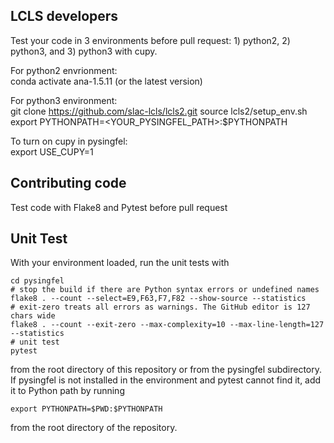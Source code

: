 ## LCLS developers
Test your code in 3 environments before pull request: 1) python2, 2) python3, and 3) python3 with cupy.  

For python2 envrionment:  
conda activate ana-1.5.11 (or the latest version)

For python3 environment:  
git clone https://github.com/slac-lcls/lcls2.git
source lcls2/setup_env.sh
export PYTHONPATH=<YOUR_PYSINGFEL_PATH>:$PYTHONPATH

To turn on cupy in pysingfel:  
export USE_CUPY=1

## Contributing code

Test code with Flake8 and Pytest before pull request

## Unit Test

With your environment loaded, run the unit tests with
```
cd pysingfel
# stop the build if there are Python syntax errors or undefined names
flake8 . --count --select=E9,F63,F7,F82 --show-source --statistics
# exit-zero treats all errors as warnings. The GitHub editor is 127 chars wide
flake8 . --count --exit-zero --max-complexity=10 --max-line-length=127 --statistics
# unit test
pytest
```
from the root directory of this repository or from the pysingfel subdirectory.
If pysingfel is not installed in the environment and pytest cannot find it, add it to Python path by running
```
export PYTHONPATH=$PWD:$PYTHONPATH
```
from the root directory of the repository.
